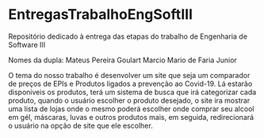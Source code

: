 # EntregasTrabalhoEngSoftIII
Repositório dedicado à entrega das etapas do trabalho de Engenharia de Software III

Nomes da dupla:
Mateus Pereira Goulart
Marcio Mario de Faria Junior

O tema do nosso trabalho é desenvolver um site que seja um comparador de preços de EPIs e Produtos ligados a prevenção ao Covid-19.
Lá estarão disponiveis os produtos, terá um sistema de busca que irá categorizar cada produto, quando o usuário escolher o produto desejado, o site ira mostrar uma lista de lojas onde o mesmo poderá escolher onde comprar seu alcool em gél, máscaras, luvas e outros produtos mais, em seguida, redirecionará o usuário na opção de site que ele escolher.
